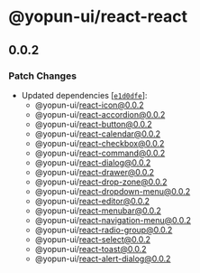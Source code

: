 # @yopun-ui/react-react

## 0.0.2

### Patch Changes

- Updated dependencies
  [[`e1d0dfe`](https://github.com/yopundotcom/yopun-ui/commit/e1d0dfef011c5aa536ec5787455b795b35243267)]:
  - @yopun-ui/react-icon@0.0.2
  - @yopun-ui/react-accordion@0.0.2
  - @yopun-ui/react-button@0.0.2
  - @yopun-ui/react-calendar@0.0.2
  - @yopun-ui/react-checkbox@0.0.2
  - @yopun-ui/react-command@0.0.2
  - @yopun-ui/react-dialog@0.0.2
  - @yopun-ui/react-drawer@0.0.2
  - @yopun-ui/react-drop-zone@0.0.2
  - @yopun-ui/react-dropdown-menu@0.0.2
  - @yopun-ui/react-editor@0.0.2
  - @yopun-ui/react-menubar@0.0.2
  - @yopun-ui/react-navigation-menu@0.0.2
  - @yopun-ui/react-radio-group@0.0.2
  - @yopun-ui/react-select@0.0.2
  - @yopun-ui/react-toast@0.0.2
  - @yopun-ui/react-alert-dialog@0.0.2
